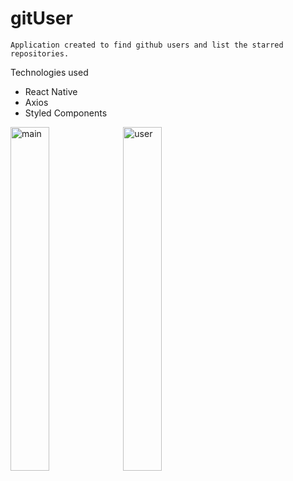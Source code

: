 # gitUser

```Application created to find github users and list the starred repositories.```

Technologies used

* React Native
* Axios
* Styled Components

<div style="flex-direction: row">
<img src="https://user-images.githubusercontent.com/38473461/73323996-27ad1100-4228-11ea-9af8-e710b81c40fe.png" alt="main" width="35%" height="550">
<img src="https://user-images.githubusercontent.com/38473461/73324383-7d35ed80-4229-11ea-8741-90b7d5aa7c26.png" alt="user" width="35%" height="550">
</div>
